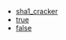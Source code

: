 - [sha1_cracker](sha1_cracker/README.md)
- [true](command_true/README.md)
- [false](command_false/README.md)
